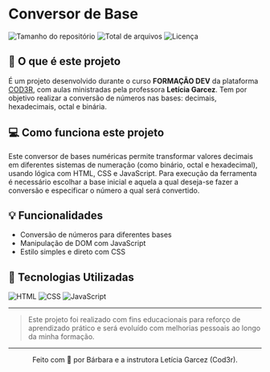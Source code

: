 # Conversor de Base

![Tamanho do repositório](https://img.shields.io/github/repo-size/barbaradantas030/CONVERSOR-DE-BASE?style=plastic)
![Total de arquivos](https://img.shields.io/github/directory-file-count/barbaradantas030/CONVERSOR-DE-BASE?type=file&style=plastic)
![Licença](https://img.shields.io/github/license/barbaradantas030/CONVERSOR-DE-BASE?style=plastic)

## 🔮 O que é este projeto 
É um projeto desenvolvido durante o curso **FORMAÇÃO DEV** da plataforma [COD3R](https://www.cod3r.com.br/), com aulas ministradas pela professora **Letícia Garcez**. Tem por objetivo realizar a conversão de números nas bases: decimais, hexadecimais, octal e binária.

## 💻 Como funciona este projeto
Este conversor de bases numéricas permite transformar valores decimais em diferentes sistemas de numeração (como binário, octal e hexadecimal), usando lógica com HTML, CSS e JavaScript. Para execução da ferramenta é necessário escolhar a base inicial e aquela a qual deseja-se fazer a conversão e especificar o número a qual será convertido.

## 💡 Funcionalidades
- Conversão de números para diferentes bases
- Manipulação de DOM com JavaScript
- Estilo simples e direto com CSS

## 🚀 Tecnologias Utilizadas
![HTML](https://img.shields.io/badge/HTML5-E34F26?style=plastic&logo=html5&logoColor=white)
![CSS](https://img.shields.io/badge/CSS3-1572B6?style=plastic&logo=css3&logoColor=white)
![JavaScript](https://img.shields.io/badge/JavaScript-323330?style=plastic&logo=javascript&logoColor=F7DF1E)

---

> Este projeto foi realizado com fins educacionais para reforço de aprendizado prático e será evoluído com melhorias pessoais ao longo da minha formação.

-----

<p align="center">Feito com 💟 por Bárbara e a instrutora Letícia Garcez (Cod3r).</p>

